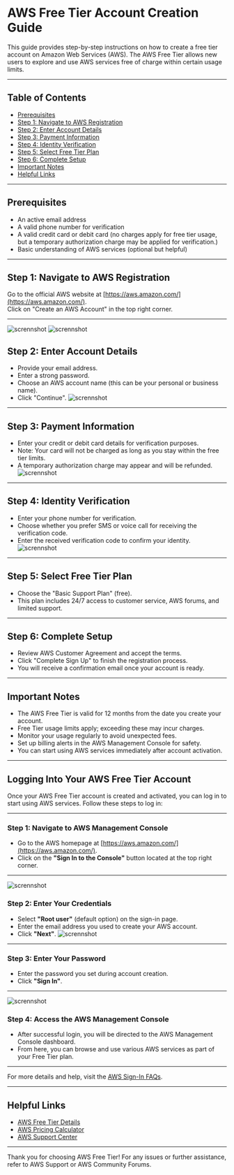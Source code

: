 # AWS Free Tier Account Creation Guide

This guide provides step-by-step instructions on how to create a free tier account on Amazon Web Services (AWS). The AWS Free Tier allows new users to explore and use AWS services free of charge within certain usage limits.

---

## Table of Contents

- [Prerequisites](#prerequisites)  
- [Step 1: Navigate to AWS Registration](#step-1-navigate-to-aws-registration)  
- [Step 2: Enter Account Details](#step-2-enter-account-details)  
- [Step 3: Payment Information](#step-3-payment-information)  
- [Step 4: Identity Verification](#step-4-identity-verification)  
- [Step 5: Select Free Tier Plan](#step-5-select-free-tier-plan)  
- [Step 6: Complete Setup](#step-6-complete-setup)  
- [Important Notes](#important-notes)  
- [Helpful Links](#helpful-links)  

---

## Prerequisites

- An active email address  
- A valid phone number for verification  
- A valid credit card or debit card (no charges apply for free tier usage, but a temporary authorization charge may be applied for verification.)  
- Basic understanding of AWS services (optional but helpful)  

---

## Step 1: Navigate to AWS Registration

Go to the official AWS website at [https://aws.amazon.com/](https://aws.amazon.com/).  
Click on "Create an AWS Account" in the top right corner.


---
![scrennshot](uuu/creataws.png)
![scrennshot](uuu/creatawwss.png)
## Step 2: Enter Account Details

- Provide your email address.  
- Enter a strong password.  
- Choose an AWS account name (this can be your personal or business name).  
- Click "Continue".
 ![scrennshot](uuu/creatswa.png)
---

## Step 3: Payment Information

- Enter your credit or debit card details for verification purposes.  
- Note: Your card will not be charged as long as you stay within the free tier limits.  
- A temporary authorization charge may appear and will be refunded.
 ![scrennshot](uuu/creatawwss.png)
---

## Step 4: Identity Verification

- Enter your phone number for verification.  
- Choose whether you prefer SMS or voice call for receiving the verification code.  
- Enter the received verification code to confirm your identity.
![scrennshot](uuu/awsmfa.png)
---

## Step 5: Select Free Tier Plan

- Choose the "Basic Support Plan" (free).  
- This plan includes 24/7 access to customer service, AWS forums, and limited support.

---

## Step 6: Complete Setup

- Review AWS Customer Agreement and accept the terms.  
- Click "Complete Sign Up" to finish the registration process.  
- You will receive a confirmation email once your account is ready.

---

## Important Notes

- The AWS Free Tier is valid for 12 months from the date you create your account.  
- Free Tier usage limits apply; exceeding these may incur charges.  
- Monitor your usage regularly to avoid unexpected fees.  
- Set up billing alerts in the AWS Management Console for safety.  
- You can start using AWS services immediately after account activation.

---
## Logging Into Your AWS Free Tier Account

Once your AWS Free Tier account is created and activated, you can log in to start using AWS services. Follow these steps to log in:

---

### Step 1: Navigate to AWS Management Console

- Go to the AWS homepage at [https://aws.amazon.com/](https://aws.amazon.com/).  
- Click on the **"Sign In to the Console"** button located at the top right corner.

---
![scrennshot](uuu/awsmfa.png)


### Step 2: Enter Your Credentials

- Select **"Root user"** (default option) on the sign-in page.  
- Enter the email address you used to create your AWS account.  
- Click **"Next"**.
![scrennshot](uuu/sign.png)
---

### Step 3: Enter Your Password

- Enter the password you set during account creation.  
- Click **"Sign In"**.

---
![scrennshot](uuu/awsmfa.png)

### Step 4: Access the AWS Management Console

- After successful login, you will be directed to the AWS Management Console dashboard.  
- From here, you can browse and use various AWS services as part of your Free Tier plan.

---



For more details and help, visit the [AWS Sign-In FAQs](https://aws.amazon.com/premiumsupport/knowledge-center/sign-in-issues/).

---


## Helpful Links

- [AWS Free Tier Details](https://aws.amazon.com/free/)  
- [AWS Pricing Calculator](https://calculator.aws/#/)  
- [AWS Support Center](https://aws.amazon.com/support)  

---

Thank you for choosing AWS Free Tier! For any issues or further assistance, refer to AWS Support or AWS Community Forums.
